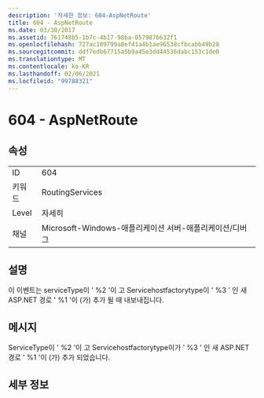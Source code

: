 ```yaml
---
description: '자세한 정보: 604-AspNetRoute'
title: 604 - AspNetRoute
ms.date: 03/30/2017
ms.assetid: 761748b5-1b7c-4b17-98ba-0579876632f1
ms.openlocfilehash: 727ac109799a8ef41a4b1ae96538cfbcabb49b28
ms.sourcegitcommit: ddf7edb67715a5b9a45e3dd44536dabc153c1de0
ms.translationtype: MT
ms.contentlocale: ko-KR
ms.lasthandoff: 02/06/2021
ms.locfileid: "99788321"
---
```

# <a name="604---aspnetroute"></a>604 - AspNetRoute

## <a name="properties"></a>속성  
  
|||  
|-|-|  
|ID|604|  
|키워드|RoutingServices|  
|Level|자세히|  
|채널|Microsoft-Windows-애플리케이션 서버-애플리케이션/디버그|  
  
## <a name="description"></a>설명  

 이 이벤트는 serviceType이 ' %2 '이 고 Servicehostfactorytype이 ' %3 ' 인 새 ASP.NET 경로 ' %1 '이 (가) 추가 될 때 내보내집니다.  
  
## <a name="message"></a>메시지  

 ServiceType이 ' %2 '이 고 Servicehostfactorytype이가 ' %3 ' 인 새 ASP.NET 경로 ' %1 '이 (가) 추가 되었습니다.  
  
## <a name="details"></a>세부 정보
